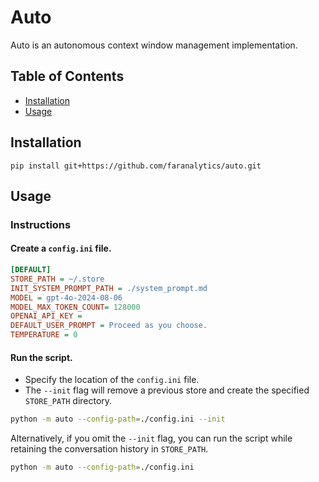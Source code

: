 # Auto

Auto is an autonomous context window management implementation.

## Table of Contents

- [Installation](#installation)
- [Usage](#usage)

## Installation

```console
pip install git+https://github.com/faranalytics/auto.git
```

## Usage

### Instructions

#### Create a `config.ini` file.

```ini
[DEFAULT]
STORE_PATH = ~/.store
INIT_SYSTEM_PROMPT_PATH = ./system_prompt.md
MODEL = gpt-4o-2024-08-06
MODEL_MAX_TOKEN_COUNT= 128000
OPENAI_API_KEY =
DEFAULT_USER_PROMPT = Proceed as you choose.
TEMPERATURE = 0
```

#### Run the script.

- Specify the location of the `config.ini` file.
- The `--init` flag will remove a previous store and create the specified `STORE_PATH` directory.

```bash
python -m auto --config-path=./config.ini --init
```

Alternatively, if you omit the `--init` flag, you can run the script while retaining the conversation history in `STORE_PATH`.

```bash
python -m auto --config-path=./config.ini
```
